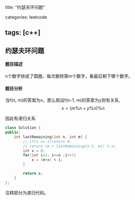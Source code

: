 title: "约瑟夫环问题"

categories: leetcode

tags: [c++]
---
## 约瑟夫环问题

#### 题目描述

n个数字排成了圆圈，每次删除第m个数字，看最后剩下哪个数字。

#### 题目分析

当f(n, m)的答案为x，那么假设f(n-1, m)的答案为y则有关系,$$x=(m\%n+y\%n)\%n$$

因此有递归关系

~~~c++
class Solution {
public:
    int lastRemaining(int n, int m) {
        // if(n == 1)return 0;
        // return (m + lastRemaining(n-1, m)) % n;
        int x = 0;
        for(int i=2; i<=n ;i++){
            x = (m+x) % i;
        }

        return x;
    }
};
~~~

注释部分为递归代码。
